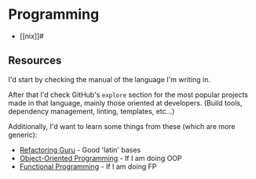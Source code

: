 # Programming

- [[nix]]#

## Resources

I'd start by checking the manual of the language I'm writing in.

After that I'd check GitHub's `explore` section for the most popular projects made in that language,
mainly those oriented at developers. (Build tools, dependency management, linting, templates, etc...) 

Additionally, I'd want to learn some things from these (which are more generic):

- [Refactoring Guru](https://refactoring.guru/) - Good 'latin' bases
- [Object-Oriented Programming](https://en.wikipedia.org/wiki/Object-oriented_programming) - If I am doing OOP
- [Functional Programming](https://en.wikipedia.org/wiki/Functional_programming) - If I am doing FP